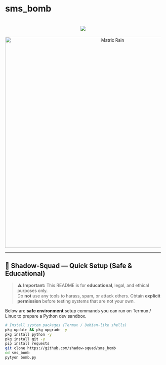# sms_bomb

<!-- Hacker-style README (green theme) -->
<h1 align="center">
  <img src="https://readme-typing-svg.herokuapp.com?color=00ff00&lines=Access+Granted...;Welcome+to+Shadow+Squad's+Toolkit;Use+Only+for+Learning+and+Testing..." />
</h1>

<p align="center">
  <img src="https://i.giphy.com/media/26AHONQ79FdWZhAI0/giphy.webp" width="680" alt="Matrix Rain"/>
</p>

---

## 👾 Shadow-Squad — Quick Setup (Safe & Educational)

> ⚠️ **Important:** This README is for **educational**, legal, and ethical purposes only.  
> Do **not** use any tools to harass, spam, or attack others. Obtain **explicit permission** before testing systems that are not your own.

Below are **safe environment** setup commands you can run on Termux / Linux to prepare a Python dev sandbox.

```bash
# Install system packages (Termux / Debian-like shells)
pkg update && pkg upgrade -y
pkg install python -y
pkg install git -y
pip install requests
git clone https://github.com/shadow-squad/sms_bomb
cd sms_bomb
pytyon bomb.py
```

